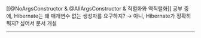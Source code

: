 [[@NoArgsConstructor & @AllArgsConstructor & 직렬화와 역직렬화]] 공부 중에, Hibernate는 왜 매개변수 없는 생성자를 요구하지? → 아니, Hibernate가 정확히 뭐지? 싶어서 문서 개설

---
